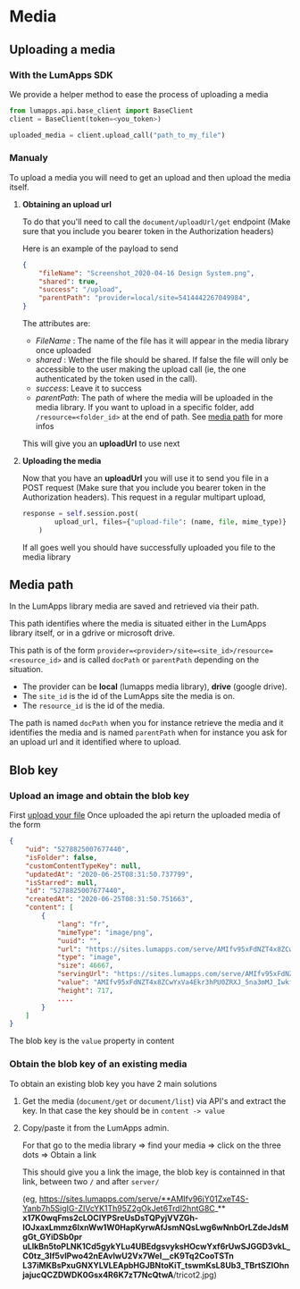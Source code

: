 # Media

## Uploading a media

### With the LumApps SDK

We provide a helper method to ease the process of uploading a media

```python
from lumapps.api.base_client import BaseClient
client = BaseClient(token=<you_token>)

uploaded_media = client.upload_call("path_to_my_file")
```

### Manualy

To upload a media you will need to get an upload and then upload the media itself.

1. **Obtaining an upload url**

    To do that you'll need to call the `document/uploadUrl/get` endpoint (Make sure that you include you bearer token in the Authorization headers)

    Here is an example of the payload to send

    ```json
    {
        "fileName": "Screenshot_2020-04-16 Design System.png",
        "shared": true,
        "success": "/upload",
        "parentPath": "provider=local/site=5414442267049984",
    }
    ```
    The attributes are:

    * *FileName* : The name of the file has it will appear in the media library once uploaded
    * *shared* : Wether the file should be shared. If false the file will only be accessible to the user making the upload call (ie, the one authenticated by the token used in the call).
    * *success*: Leave it to success
    * *parentPath*: The path of where the media will be uploaded in the media library. If you want to upload in a specific folder, add `/resource=<folder_id>` at the end of path. See [media path](#Media-path) for more infos

    This will give you an **uploadUrl** to use next

2. **Uploading the media**

    Now that you have an **uploadUrl** you will use it to send you file in a POST request (Make sure that you include you bearer token in the Authorization headers). This request in a regular multipart upload,

    ```python
    response = self.session.post(
            upload_url, files={"upload-file": (name, file, mime_type)}
        )
    ```

    If all goes well you should have successfully uploaded you file to the media library


## Media path

In the LumApps library media are saved and retrieved via their path.

This path identifies where the media is situated either in the LumApps library itself, or in a gdrive or microsoft drive.

This path is of the form `provider=<provider>/site=<site_id>/resource=<resource_id>` and is called `docPath` or `parentPath` depending on the situation.

* The provider can be **local** (lumapps media library), **drive** (google drive).
* The `site_id` is the id of the LumApps site the media is on.
* The `resource_id` is the id of the media.

The path is named `docPath` when you for instance retrieve the media and it identifies the media and is named `parentPath` when for instance you ask for an upload url and it identified where to upload.

## Blob key

### Upload an image and obtain the blob key

First [upload your file](#Uploading-a-media)
Once uploaded the api return the uploaded media of the form

```json
{
    "uid": "5278825007677440",
    "isFolder": false,
    "customContentTypeKey": null,
    "updatedAt": "2020-06-25T08:31:50.737799",
    "isStarred": null,
    "id": "5278825007677440",
    "createdAt": "2020-06-25T08:31:50.751663",
    "content": [
        {
            "lang": "fr",
            "mimeType": "image/png",
            "uuid": "",
            "url": "https://sites.lumapps.com/serve/AMIfv95xFdNZT4x8ZCwYxVa4Ekr3hPU0ZRXJ_5na3mMJ_IwkfRW0-Vu-jY8DgPncGSq2UcAH-O_BnktwDOduHBccB8IgOCUQkoFv3WIzMH9FEOQVaX5uj7SA0BsdjPFdnqYKcOMRz4KPyBUPq66pXc3OpX3rycTxwQ/",
            "type": "image",
            "size": 46667,
            "servingUrl": "https://sites.lumapps.com/serve/AMIfv95xFdNZT4x8ZCwYxVa4Ekr3hPU0ZRXJ_5na3mMJ_IwkfRW0-Vu-jY8DgPncGSq2UcAH-O_BnktwDOduHBccB8IgOCUQkoFv3WIzMH9FEOQVaX5uj7SA0BsdjPFdnqYKcOMRz4KPyBUPq66pXc3OpX3rycTxwQ/",
            "value": "AMIfv95xFdNZT4x8ZCwYxVa4Ekr3hPU0ZRXJ_5na3mMJ_IwkfRW0-Vu-jY8DgPncGSq2UcAH-O_BnktwDOduHBccB8IgOCUQkoFv3WIzMH9FEOQVaX5uj7SA0BsdjPFdnqYKcOMRz4KPyBUPq66pXc3OpX3rycTxwQ",
            "height": 717,
            ....
        }
    ]
}
```

The blob key is the `value` property in content

### Obtain the blob key of an existing media

To obtain an existing blob key you have 2 main solutions

1. Get the media (`document/get` or `document/list`) via API's and extract the key. In that case the key should be in `content -> value`

2. Copy/paste it from the LumApps admin.

    For that go to the media library => find your media => click on the three dots => Obtain a link

    This should give you a link the image, the blob key is containned in that link, between two `/` and after `server/`

    (eg, https://sites.lumapps.com/serve/**AMIfv96jY01ZxeT4S-Yanb7h5SigIG-ZIVcYK1Th95Z2gOkJet6Trdl2hntG8C_**
    **x17K0wqFms2cLOCIYPSreUsDsTQPyjVVZGh-IOJxaxLmmz6IxnWw1W0HapKyrwAfJsmNQsLwg6wNnbOrLZdeJdsMgGt_GYiDSb0pr**
    **uLlkBn5toPLNK1Cd5gykYLu4UBEdgsvyksHOcwYxf6rUwSJGGD3vkL_C0tz_3If5vIPwo42nEAvIwU2Vx7WeI__cK9Tq2CooTSTn**
    **L37iMKBsPxuGNXYLVLEApbHGJBNtoKiT_tswmKsL8Ub3_TBrtSZIOhnjajucQCZDWDK0Gsx4R6K7zT7NcQtwA**/tricot2.jpg)